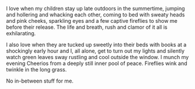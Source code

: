  I love when my children stay up late outdoors in the summertime, jumping and hollering and whacking each other, coming to bed with sweaty heads and pink cheeks, sparkling eyes and a few captive fireflies to show me before their release. The life and breath, rush and clamor of it all is exhilarating. 

 I also love when they are tucked up sweetly into their beds with books at a shockingly early hour and I, all alone, get to turn out my lights and silently watch green leaves sway rustling and cool outside the window. I munch my evening Cheerios from a deeply still inner pool of peace. Fireflies wink and twinkle in the long grass. 

 No in-between stuff for me. 
